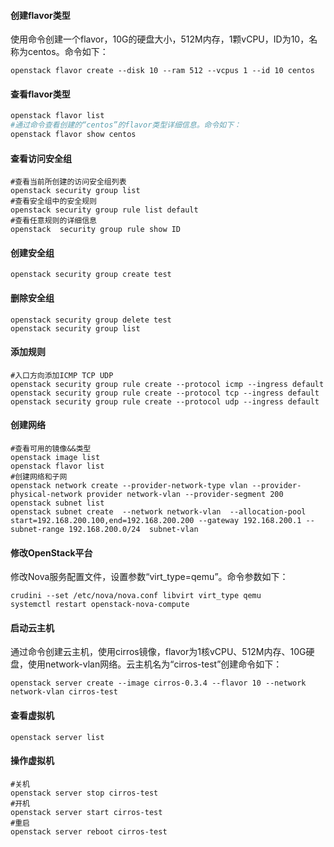 #### 创建flavor类型

使用命令创建一个flavor，10G的硬盘大小，512M内存，1颗vCPU，ID为10，名称为centos。命令如下：

```
openstack flavor create --disk 10 --ram 512 --vcpus 1 --id 10 centos
```

#### 查看flavor类型

```bash
openstack flavor list
#通过命令查看创建的“centos”的flavor类型详细信息。命令如下：
openstack flavor show centos
```

#### 查看访问安全组

```shell
#查看当前所创建的访问安全组列表
openstack security group list
#查看安全组中的安全规则
openstack security group rule list default
#查看任意规则的详细信息
openstack  security group rule show ID
```

#### 创建安全组

```shell
openstack security group create test
```

#### 删除安全组

```shell
openstack security group delete test
openstack security group list
```

#### 添加规则

```shell
#入口方向添加ICMP TCP UDP
openstack security group rule create --protocol icmp --ingress default 
openstack security group rule create --protocol tcp --ingress default 
openstack security group rule create --protocol udp --ingress default 
```

#### 创建网络

```shell
#查看可用的镜像&&类型
openstack image list
openstack flavor list
#创建网络和子网
openstack network create --provider-network-type vlan --provider-physical-network provider network-vlan --provider-segment 200
openstack subnet list
openstack subnet create  --network network-vlan  --allocation-pool start=192.168.200.100,end=192.168.200.200 --gateway 192.168.200.1 --subnet-range 192.168.200.0/24  subnet-vlan
```

#### 修改OpenStack平台

修改Nova服务配置文件，设置参数“virt_type=qemu”。命令参数如下：

```shell
crudini --set /etc/nova/nova.conf libvirt virt_type qemu
systemctl restart openstack-nova-compute
```

#### 启动云主机

通过命令创建云主机，使用cirros镜像，flavor为1核vCPU、512M内存、10G硬盘，使用network-vlan网络。云主机名为“cirros-test”创建命令如下：

```shell
openstack server create --image cirros-0.3.4 --flavor 10 --network network-vlan cirros-test
```

#### 查看虚拟机

```shell
openstack server list
```

#### 操作虚拟机

```shell
#关机
openstack server stop cirros-test
#开机
openstack server start cirros-test
#重启
openstack server reboot cirros-test
```

